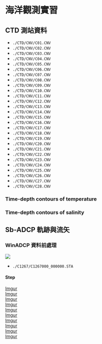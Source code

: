 # 海洋觀測實習
## CTD 測站資料
- `./CTD/CNV/C01.CNV`
- `./CTD/CNV/C02.CNV`
- `./CTD/CNV/C03.CNV`
- `./CTD/CNV/C04.CNV`
- `./CTD/CNV/C05.CNV`
- `./CTD/CNV/C06.CNV`
- `./CTD/CNV/C07.CNV`
- `./CTD/CNV/C08.CNV`
- `./CTD/CNV/C09.CNV`
- `./CTD/CNV/C10.CNV`
- `./CTD/CNV/C11.CNV`
- `./CTD/CNV/C12.CNV`
- `./CTD/CNV/C13.CNV`
- `./CTD/CNV/C14.CNV`
- `./CTD/CNV/C15.CNV`
- `./CTD/CNV/C16.CNV`
- `./CTD/CNV/C17.CNV`
- `./CTD/CNV/C18.CNV`
- `./CTD/CNV/C19.CNV`
- `./CTD/CNV/C20.CNV`
- `./CTD/CNV/C21.CNV`
- `./CTD/CNV/C22.CNV`
- `./CTD/CNV/C23.CNV`
- `./CTD/CNV/C24.CNV`
- `./CTD/CNV/C25.CNV`
- `./CTD/CNV/C26.CNV`
- `./CTD/CNV/C27.CNV`
- `./CTD/CNV/C28.CNV`
### Time-depth contours of temperature

### Time-depth contours of salinity

## Sb-ADCP 軌跡與流矢  
### WinADCP 資料前處理  
![](https://i.imgur.com/QMapR1t.png)  
- `./C1267/C1267000_000000.STA`  

#### Step 
[Imgur](https://i.imgur.com/uGkw2Zb.png)  
[Imgur](https://i.imgur.com/KJrtSQu.png)  
[Imgur](https://i.imgur.com/QtSvLHF.png)  
[Imgur](https://i.imgur.com/aLbemUs.png)  
[Imgur](https://i.imgur.com/YD2OAet.png)  
[Imgur](https://i.imgur.com/fZEUAf6.png)  
[Imgur](https://i.imgur.com/GJwnHCU.png)  
[Imgur](https://i.imgur.com/RHzK9p3.png)  
[Imgur](https://i.imgur.com/MJoSjOQ.png)  
[Imgur](https://i.imgur.com/ZYwSVjH.png)